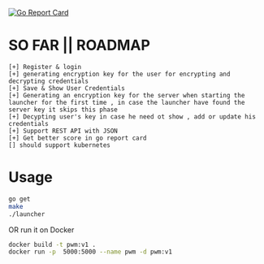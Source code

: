 
[![Go Report Card](https://goreportcard.com/badge/github.com/TaKeO90/pwm)](https://goreportcard.com/report/github.com/TaKeO90/pwm)

# SO FAR || ROADMAP
```
[+] Register & login 
[+] generating encryption key for the user for encrypting and decrypting credentials 
[+] Save & Show User Credentials 
[+] Generating an encryption key for the server when starting the launcher for the first time , in case the launcher have found the server key it skips this phase 
[+] Decypting user's key in case he need ot show , add or update his credentials
[+] Support REST API with JSON
[+] Get better score in go report card
[] should support kubernetes

```



# Usage

```sh
go get 
make
./launcher

```
OR run it on Docker

```sh
docker build -t pwm:v1 .
docker run -p  5000:5000 --name pwm -d pwm:v1

```

